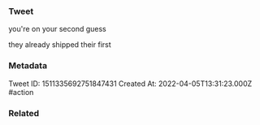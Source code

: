 ### Tweet
you're on your second guess 

they already shipped their first

### Metadata
Tweet ID: 1511335692751847431
Created At: 2022-04-05T13:31:23.000Z
#action 

### Related

